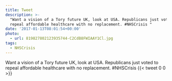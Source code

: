 ```yaml
---
title: Tweet
description: >-
  "Want a vision of a Tory future UK, look at USA. Republicans just voted to
  repeal affordable healthcare with no replacement. #NHSCrisis "
date: '2017-01-13T08:01:54+00:00'
photo:
  - url: 819827802123935744-C2CdB8FWIAAY1Cl.jpg
tags:
  - NHSCrisis
---
```

Want a vision of a Tory future UK, look at USA. Republicans just voted to repeal affordable healthcare with no replacement. #NHSCrisis 
      {{< tweet 0 0 >}}
    
